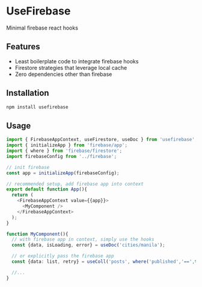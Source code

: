 # UseFirebase

Minimal firebase react hooks

## Features

- Least boilerplate code to integrate firebase hooks
- Firestore strategies that leverage local cache
- Zero dependencies other than firebase

## Installation

```bash
npm install usefirebase
```

## Usage

```typescript
import { FirebaseAppContext, useFirestore, useDoc } from 'usefirebase';
import { initializeApp } from 'firebase/app';
import { where } from 'firebase/firestore';
import firebaseConfig from '../firebase';

// init firebase
const app = initializeApp(firebaseConfig);

// recommended setup, add firebase app into context
export default function App(){
  return (
    <FirebaseAppContext value={{app}}>
      <MyComponent />
    </FirebaseAppContext>
  );
}

function MyComponent(){
  // with firebase app in context, simply use the hooks
  const {data, isLoading, error} = useDoc('cities/manila');

  // or explicitly pass the firebase app
  const {data: list, retry} = useColl('posts', where('published','==',true), {app});

  //...
}
```
